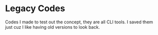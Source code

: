 # Legacy Codes
Codes I made to test out the concept, they are all CLI tools. I saved them just cuz I like having old versions to look back.